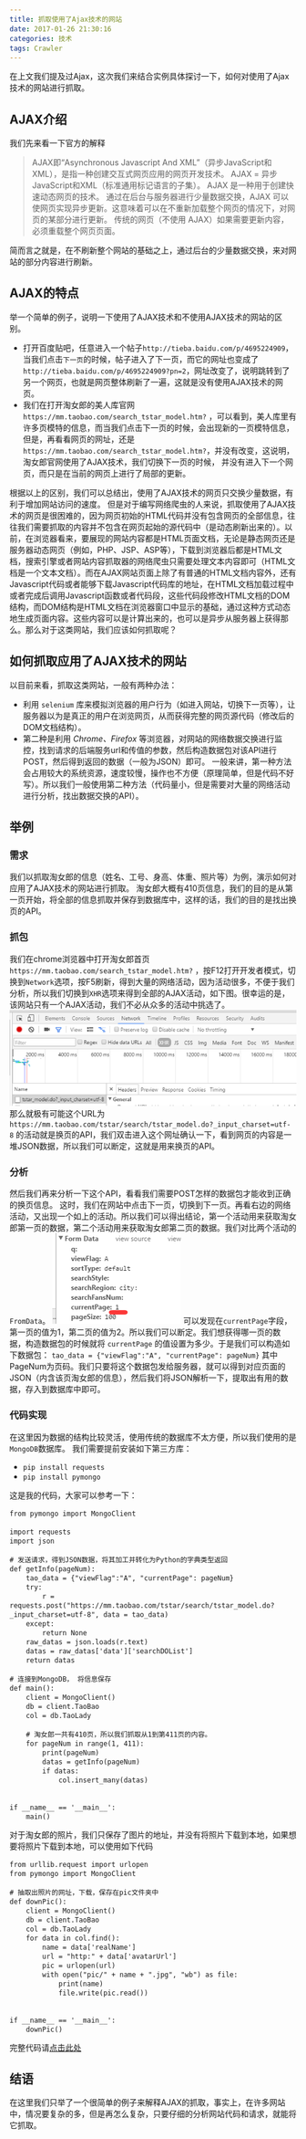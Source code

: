 ```yaml
---
title: 抓取使用了Ajax技术的网站
date: 2017-01-26 21:30:16
categories: 技术
tags: Crawler
---
```

在上文我们提及过Ajax，这次我们来结合实例具体探讨一下，如何对使用了Ajax技术的网站进行抓取。
<!--more-->
## AJAX介绍

我们先来看一下官方的解释

> AJAX即“Asynchronous Javascript And XML”（异步JavaScript和XML），是指一种创建交互式网页应用的网页开发技术。
> AJAX = 异步 JavaScript和XML（标准通用标记语言的子集）。
> AJAX 是一种用于创建快速动态网页的技术。
> 通过在后台与服务器进行少量数据交换，AJAX 可以使网页实现异步更新。这意味着可以在不重新加载整个网页的情况下，对网页的某部分进行更新。
> 传统的网页（不使用 AJAX）如果需要更新内容，必须重载整个网页页面。

简而言之就是，在不刷新整个网站的基础之上，通过后台的少量数据交换，来对网站的部分内容进行刷新。

## AJAX的特点

举一个简单的例子，说明一下使用了AJAX技术和不使用AJAX技术的网站的区别。

- 打开百度贴吧，任意进入一个帖子`http://tieba.baidu.com/p/4695224909`，当我们点击`下一页`的时候，帖子进入了下一页，而它的网址也变成了`http://tieba.baidu.com/p/4695224909?pn=2`，网址改变了，说明跳转到了另一个网页，也就是网页整体刷新了一遍，这就是没有使用AJAX技术的网页。
- 我们在打开淘女郎的美人库官网`https://mm.taobao.com/search_tstar_model.htm?` ，可以看到，美人库里有许多页模特的信息，而当我们点击下一页的时候，会出现新的一页模特信息，但是，再看看网页的网址，还是`https://mm.taobao.com/search_tstar_model.htm?`，并没有改变，这说明，淘女郎官网使用了AJAX技术，我们切换下一页的时候， 并没有进入下一个网页，而只是在当前的网页上进行了局部的更新。

根据以上的区别，我们可以总结出，使用了AJAX技术的网页只交换少量数据，有利于增加网站访问的速度。
但是对于编写网络爬虫的人来说，抓取使用了AJAX技术的网页是很困难的，因为网页初始的HTML代码并没有包含网页的全部信息，往往我们需要抓取的内容并不包含在网页起始的源代码中（是动态刷新出来的）。以前，在浏览器看来，要展现的网站内容都是HTML页面文档，无论是静态网页还是服务器动态网页（例如，PHP、JSP、ASP等），下载到浏览器后都是HTML文档，搜索引擎或者网站内容抓取器的网络爬虫只需要处理文本内容即可（HTML文档是一个文本文档）。而在AJAX网站页面上除了有普通的HTML文档内容外，还有Javascript代码或者能够下载Javascript代码库的地址，在HTML文档加载过程中或者完成后调用Javascript函数或者代码段，这些代码段修改HTML文档的DOM结构，而DOM结构是HTML文档在浏览器窗口中显示的基础，通过这种方式动态地生成页面内容。这些内容可以是计算出来的，也可以是异步从服务器上获得那么。那么对于这类网站，我们应该如何抓取呢？

## 如何抓取应用了AJAX技术的网站

以目前来看，抓取这类网站，一般有两种办法：

- 利用 `selenium` 库来模拟浏览器的用户行为（如进入网站，切换下一页等），让服务器以为是真正的用户在浏览网页，从而获得完整的网页源代码（修改后的DOM文档结构）。
- 第二种是利用 *Chrome、Firefox* 等浏览器，对网站的网络数据交换进行监控，找到请求的后端服务url和传值的参数，然后构造数据包对该API进行POST，然后得到返回的数据（一般为JSON）即可。
  一般来讲，第一种方法会占用较大的系统资源，速度较慢，操作也不方便（原理简单，但是代码不好写）。所以我们一般使用第二种方法（代码量小，但是需要对大量的网络活动进行分析，找出数据交换的API）。

## 举例

### 需求

我们以抓取淘女郎的信息（姓名、工号、身高、体重、照片等）为例，演示如何对应用了AJAX技术的网站进行抓取。 淘女郎大概有410页信息，我们的目的是从第一页开始，将全部的信息抓取并保存到数据库中，这样的话，我们的目的是找出换页的API。

### 抓包

我们在chrome浏览器中打开淘女郎首页`https://mm.taobao.com/search_tstar_model.htm?` ，按F12打开开发者模式，切换到`Network`选项，按F5刷新，得到大量的网络活动，因为活动很多，不便于我们分析，所以我们切换到`XHR`选项来得到全部的AJAX活动，如下图。很幸运的是，该网站只有一个AJAX活动，我们不必从众多的活动中挑选了。
![image](pic/zhuaqu1.png)
那么就极有可能这个URL为`https://mm.taobao.com/tstar/search/tstar_model.do?_input_charset=utf-8` 的活动就是换页的API，我们双击进入这个网址确认一下，看到网页的内容是一堆JSON数据，所以我们可以断定，这就是用来换页的API。

### 分析

然后我们再来分析一下这个API，看看我们需要POST怎样的数据包才能收到正确的换页信息。
这时，我们在网站中点击下一页，切换到下一页。再看右边的网络活动，又出现一个如上的活动。所以我们可以得出结论，第一个活动用来获取淘女郎第一页的数据，第二个活动用来获取淘女郎第二页的数据。我们对比两个活动的`FromData`。
![image](pic/zhuaqu2.png)
可以发现在`currentPage`字段，第一页的值为1，第二页的值为2。所以我们可以断定。我们想获得哪一页的数据，构造数据包的时候就将 `currentPage` 的值设置为多少。于是我们可以构造如下数据包：
`tao_data = {"viewFlag":"A", "currentPage": pageNum}`
其中PageNum为页码。我们只要将这个数据包发给服务器，就可以得到对应页面的JSON（内含该页淘女郎的信息），然后我们将JSON解析一下，提取出有用的数据，存入到数据库中即可。

### 代码实现

在这里因为数据的结构比较灵活，使用传统的数据库不太方便，所以我们使用的是`MongoDB`数据库。
我们需要提前安装如下第三方库：

- `pip install requests`
- `pip install pymongo`

这是我的代码，大家可以参考一下：

```
from pymongo import MongoClient

import requests
import json

# 发送请求，得到JSON数据，将其加工并转化为Python的字典类型返回
def getInfo(pageNum):
    tao_data = {"viewFlag":"A", "currentPage": pageNum}
    try:
        r = requests.post("https://mm.taobao.com/tstar/search/tstar_model.do?_input_charset=utf-8", data = tao_data)
    except:
        return None
    raw_datas = json.loads(r.text)
    datas = raw_datas['data']['searchDOList']
    return datas

# 连接到MongoDB， 将信息保存
def main():
    client = MongoClient()
    db = client.TaoBao 
    col = db.TaoLady

    # 淘女郎一共有410页，所以我们抓取从1到第411页的内容。
    for pageNum in range(1, 411):
        print(pageNum)
        datas = getInfo(pageNum)
        if datas:
            col.insert_many(datas)


if __name__ == '__main__':
    main()

```

对于淘女郎的照片，我们只保存了图片的地址，并没有将照片下载到本地，如果想要将照片下载到本地，可以使用如下代码

```
from urllib.request import urlopen
from pymongo import MongoClient

# 抽取出照片的网址，下载，保存在pic文件夹中
def downPic():
    client = MongoClient()
    db = client.TaoBao 
    col = db.TaoLady
    for data in col.find():
        name = data['realName']
        url = "http:" + data['avatarUrl']
        pic = urlopen(url)
        with open("pic/" + name + ".jpg", "wb") as file:
            print(name)
            file.write(pic.read())


if __name__ == '__main__':
    downPic()

```

完整代码请[点击此处](https://github.com/WiseDoge/TaoBaoLady_Spider)

## 结语

在这里我们只举了一个很简单的例子来解释AJAX的抓取，事实上，在许多网站中，情况要复杂的多，但是再怎么复杂，只要仔细的分析网站代码和请求，就能将它抓取。